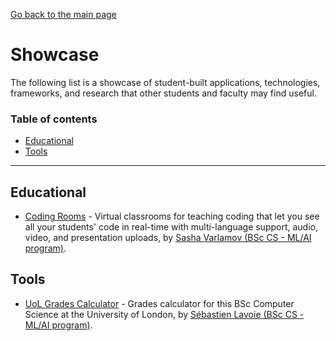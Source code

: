[Go back to the main page](../README.md)

# Showcase

The following list is a showcase of student-built applications, technologies, frameworks, and research that other students and faculty may find useful.

### Table of contents

- [Educational](#educational)
- [Tools](#tools)

---

## Educational

- [Coding Rooms](https://codingrooms.com/) - Virtual classrooms for teaching coding that let you see all your students' code in real-time with multi-language support, audio, video, and presentation uploads, by [Sasha Varlamov (BSc CS - ML/AI program)](https://github.com/svarlamov).

## Tools

- [UoL Grades Calculator](https://github.com/sglavoie/uol-grades-calculator) - Grades calculator for this BSc Computer Science at the University of London, by [Sébastien Lavoie (BSc CS - ML/AI program)](https://github.com/sglavoie).
